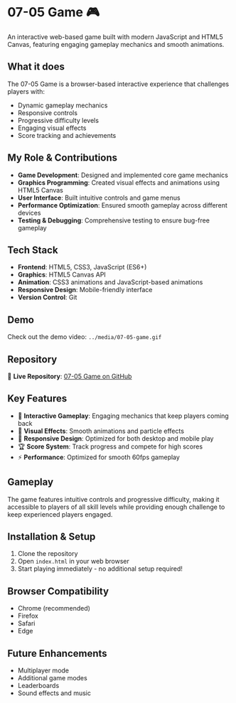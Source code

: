 # 07-05 Game 🎮

An interactive web-based game built with modern JavaScript and HTML5 Canvas, featuring engaging gameplay mechanics and smooth animations.

## What it does

The 07-05 Game is a browser-based interactive experience that challenges players with:
- Dynamic gameplay mechanics
- Responsive controls
- Progressive difficulty levels
- Engaging visual effects
- Score tracking and achievements

## My Role & Contributions

- **Game Development**: Designed and implemented core game mechanics
- **Graphics Programming**: Created visual effects and animations using HTML5 Canvas
- **User Interface**: Built intuitive controls and game menus
- **Performance Optimization**: Ensured smooth gameplay across different devices
- **Testing & Debugging**: Comprehensive testing to ensure bug-free gameplay

## Tech Stack

- **Frontend**: HTML5, CSS3, JavaScript (ES6+)
- **Graphics**: HTML5 Canvas API
- **Animation**: CSS3 animations and JavaScript-based animations
- **Responsive Design**: Mobile-friendly interface
- **Version Control**: Git

## Demo

Check out the demo video: `../media/07-05-game.gif`

## Repository

🔗 **Live Repository**: [07-05 Game on GitHub](https://github.com/san-iru/07-05-game.git)

## Key Features

- 🎯 **Interactive Gameplay**: Engaging mechanics that keep players coming back
- 🎨 **Visual Effects**: Smooth animations and particle effects
- 📱 **Responsive Design**: Optimized for both desktop and mobile play
- 🏆 **Score System**: Track progress and compete for high scores
- ⚡ **Performance**: Optimized for smooth 60fps gameplay

## Gameplay

The game features intuitive controls and progressive difficulty, making it accessible to players of all skill levels while providing enough challenge to keep experienced players engaged.

## Installation & Setup

1. Clone the repository
2. Open `index.html` in your web browser
3. Start playing immediately - no additional setup required!

## Browser Compatibility

- Chrome (recommended)
- Firefox
- Safari
- Edge

## Future Enhancements

- Multiplayer mode
- Additional game modes
- Leaderboards
- Sound effects and music

